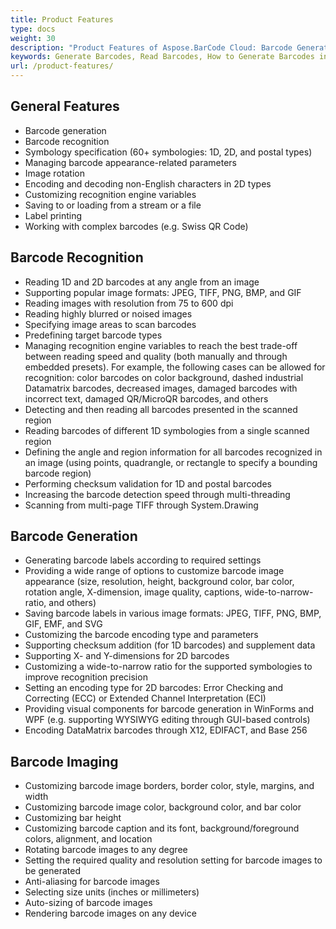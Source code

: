 ```yaml
---
title: Product Features
type: docs
weight: 30
description: "Product Features of Aspose.BarCode Cloud: Barcode Generation and Recognition"
keywords: Generate Barcodes, Read Barcodes, How to Generate Barcodes in Cloud
url: /product-features/
---
```


## **General Features**
- Barcode generation
- Barcode recognition
- Symbology specification (60+ symbologies: 1D, 2D, and postal types)
- Managing barcode appearance-related parameters
- Image rotation
- Encoding and decoding non-English characters in 2D types
- Customizing recognition engine variables
- Saving to or loading from a stream or a file
- Label printing
- Working with complex barcodes (e.g. Swiss QR Code) 

## **Barcode Recognition**
- Reading 1D and 2D barcodes at any angle from an image
- Supporting popular image formats: JPEG, TIFF, PNG, BMP, and GIF
- Reading images with resolution from 75 to 600 dpi
- Reading highly blurred or noised images
- Specifying image areas to scan barcodes
- Predefining target barcode types
- Managing recognition engine variables to reach the best trade-off between reading speed and quality (both manually and through embedded presets). For example, the following cases can be allowed for recognition: color barcodes on color background, dashed industrial Datamatrix barcodes, decreased images, damaged barcodes with incorrect text, damaged QR/MicroQR barcodes, and others
- Detecting and then reading all barcodes presented in the scanned region
- Reading barcodes of different 1D symbologies from a single scanned region
- Defining the angle and region information for all barcodes recognized in an image (using points, quadrangle, or rectangle to specify a bounding barcode region)
- Performing checksum validation for 1D and postal barcodes
- Increasing the barcode detection speed through multi-threading
- Scanning from multi-page TIFF through System.Drawing

## **Barcode Generation**
- Generating barcode labels according to required settings
- Providing a wide range of options to customize barcode image appearance (size, resolution, height, background color, bar color, rotation angle, X-dimension, image quality, captions, wide-to-narrow-ratio, and others)
- Saving barcode labels in various image formats: JPEG, TIFF, PNG, BMP, GIF, EMF, and SVG 
- Customizing the barcode encoding type and parameters
- Supporting checksum addition (for 1D barcodes) and supplement data
- Supporting X- and Y-dimensions for 2D barcodes
- Customizing a wide-to-narrow ratio for the supported symbologies to improve recognition precision
- Setting an encoding type for 2D barcodes: Error Checking and Correcting (ECC) or Extended Channel Interpretation (ECI)
- Providing visual components for barcode generation in WinForms and WPF (e.g. supporting WYSIWYG editing through GUI-based controls)
- Encoding DataMatrix barcodes through X12, EDIFACT, and Base 256

## **Barcode Imaging**
- Customizing barcode image borders, border color, style, margins, and width
- Customizing barcode image color, background color, and bar color
- Customizing bar height
- Customizing barcode caption and its font, background/foreground colors, alignment, and location
- Rotating barcode images to any degree
- Setting the required quality and resolution setting for barcode images to be generated
- Anti-aliasing for barcode images
- Selecting size units (inches or millimeters)
- Auto-sizing of barcode images
- Rendering barcode images on any device
